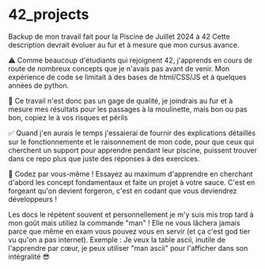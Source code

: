 # 42_projects

Backup de mon travail fait pour la Piscine de Juillet 2024 à 42
Cette description devrait évoluer au fur et à mesure que mon cursus avance.

⚠️ Comme beaucoup d'étudiants qui rejoignent 42, j'apprends en cours de route de nombreux concepts que je n'avais pas avant de venir. Mon expérience de code se limitait à des bases de html/CSS/JS et à quelques années de python.

🔴 Ce travail n'est donc pas un gage de qualité, je joindrais au fur et à mesure mes résultats pour les passages à la moulinette, mais bon ou pas bon, copiez le à vos risques et périls

✅ Quand j'en aurais le temps j'essaierai de fournir des explications détaillés sur le fonctionnemente et le raisonnement de mon code, pour que ceux qui cherchent un support pour apprendre pendant leur piscine, puissent trouver dans ce repo plus que juste des réponses à des exercices.

💪 Codez par vous-même ! Essayez au maximum d'apprendre en cherchant d'abord les concept fondamentaux et faite un projet à votre sauce. C'est en forgeant qu'on devient forgeron, c'est en codant que vous deviendrez développeurs !

Les docs le répètent souvent et personnellement je m'y suis mis trop tard à mon goût mais utiliez la commande "man" ! Elle ne vous lâchera jamais parce que même en exam vous pouvez vous en servir (et ça c'est god tier vu qu'on a pas internet).
Exemple : Je veux la table ascii, inutile de l'apprendre par cœur, je peux utiliser "man ascii" pour l'afficher dans son intégralité 😎
